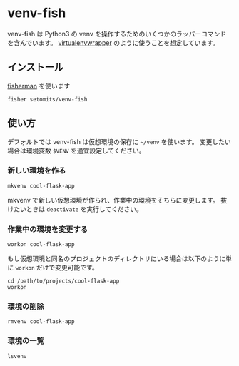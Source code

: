 # venv-fish

venv-fish は Python3 の venv を操作するためのいくつかのラッパーコマンドを含んでいます。
[virtualenvwrapper](https://virtualenvwrapper.readthedocs.io/) のように使うことを想定しています。

## インストール

[fisherman](https://github.com/fisherman/fisherman) を使います

```
fisher setomits/venv-fish
```

## 使い方

デフォルトでは venv-fish は仮想環境の保存に `~/venv` を使います。
変更したい場合は環境変数 `$VENV` を適宜設定してください。

### 新しい環境を作る

```fish
mkvenv cool-flask-app
```

mkvenv で新しい仮想環境が作られ、作業中の環境をそちらに変更します。
抜けたいときは `deactivate` を実行してください。

### 作業中の環境を変更する

```fish
workon cool-flask-app
```

もし仮想環境と同名のプロジェクトのディレクトリにいる場合は以下のように単に `workon` だけで変更可能です。


```fish
cd /path/to/projects/cool-flask-app
workon
```

### 環境の削除

```fish
rmvenv cool-flask-app
```

### 環境の一覧

```fish
lsvenv
```
